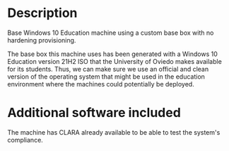 # Description
Base Windows 10 Education machine using a custom base box with no hardening provisioning.

The base box this machine uses has been generated with a Windows 10 Education version 21H2 ISO that the University of Oviedo makes available for its students. Thus, we can make sure we use an official and clean version of the operating system that might be used in the education environment where the machines could potentially be deployed.

# Additional software included
The machine has CLARA already available to be able to test the system's compliance.